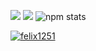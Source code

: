 

![](https://github-readme-stats.vercel.app/api?count_private=true&username=felix1251&show_icons=true)
![](https://github-readme-stats.vercel.app/api/top-langs?username=felix1251&layout=compact&&langs_count=40&hide=html)
![npm stats](https://img.shields.io/endpoint?url=https%3A%2F%2Fraw.githubusercontent.com%felix1251%2Fnpm-statistics%2Fmaster%2Fstats.json)


<a href="https://github.com/artiely/artiely.github.io">
  <img align="center" src="https://github-readme-stats.vercel.app/api/pin/?username=felix1251&repo=artiely.github.io" alt="felix1251" />
</a>
